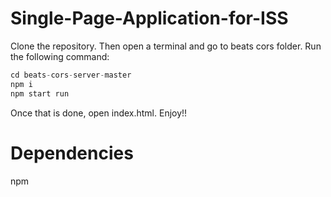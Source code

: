 # Single-Page-Application-for-ISS

Clone the repository.
Then open a terminal and go to beats cors folder. Run the following command:
```javascript
cd beats-cors-server-master
npm i
npm start run
```
Once that is done, open index.html. 
Enjoy!!

# Dependencies
npm
